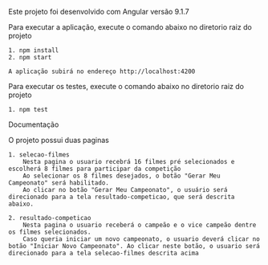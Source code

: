Este projeto foi desenvolvido com Angular versão 9.1.7

Para executar a aplicação, execute o comando abaixo no diretorio raiz do projeto

    1. npm install
    2. npm start

    A aplicação subirá no endereço http://localhost:4200 


Para executar os testes, execute o comando abaixo no diretorio raiz do projeto

    1. npm test



Documentação

O projeto possui duas paginas

    1. selecao-filmes
        Nesta pagina o usuario recebrá 16 filmes pré selecionados e escolherá 8 filmes para participar da competição
        Ao selecionar os 8 filmes desejados, o botão "Gerar Meu Campeonato" será habilitado.
        Ao clicar no botão "Gerar Meu Campeonato", o usuário será direcionado para a tela resultado-competicao, que será descrita abaixo.

    2. resultado-competicao
        Nesta pagina o usuario receberá o campeão e o vice campeão dentre os filmes selecionados.
        Caso queria iniciar um novo campeonato, o usuario deverá clicar no botão "Iniciar Novo Campeonato". Ao clicar neste botão, o usuario será direcionado para a tela selecao-filmes descrita acima